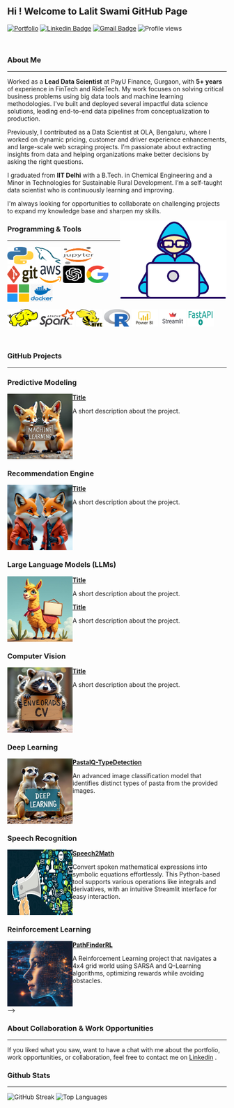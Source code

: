 ## Hi ! Welcome to Lalit Swami GitHub Page
[![Portfolio](https://img.shields.io/badge/My_Portfolio-7D4698?style=flat&logo=Tor-Browser&logoColor=white)](https://swamilalit.github.io/)
[![Linkedin Badge](https://img.shields.io/badge/-LinkedIn-blue?style=flat&logo=Linkedin&logoColor=white&link=https://www.linkedin.com/in/lalit-swami/)](https://www.linkedin.com/in/lalit-swami/)
[![Gmail Badge](https://img.shields.io/badge/-Gmail-c14438?style=flat&logo=Gmail&logoColor=white&link=mailto:swamilalit2014@gmail.com)](mailto:swamilalit2014@gmail.com)
![Profile views](https://komarev.com/ghpvc/?username=swamilalit&label=Profile%20views&color=blue&style=flat)
<!--[![Twitter Badge](https://img.shields.io/badge/-Twitter-blue?style=flat&logo=Twitter&logoColor=white&link=https://twitter.com/travel_and_tech/)](https://twitter.com/travel_and_tech/)
[![Medium Badge](https://img.shields.io/badge/-Medium-000000?style=flat&labelColor=000000&logo=Medium&link=https://medium.com/)](https://medium.com/@swamilalit)
[![Website Badge](https://img.shields.io/badge/-Website-yellow?style=flat&logo=google&logoColor=white&link=https://lalitswami.glitch.me/)](https://lalitswami.glitch.me/)
[![Kaggle Badge](https://img.shields.io/badge/-Kaggle-20BEFF?style=flat&logo=Kaggle&logoColor=white&link=https://www.kaggle.com/)](https://www.kaggle.com/)
-->
<br />

### About Me
---
Worked as a **Lead Data Scientist** at PayU Finance, Gurgaon, with **5+ years** of experience in FinTech and RideTech. My work focuses on solving critical business problems using big data tools and machine learning methodologies. I've built and deployed several impactful data science solutions, leading end-to-end data pipelines from conceptualization to production.

Previously, I contributed as a Data Scientist at OLA, Bengaluru, where I worked on dynamic pricing, customer and driver experience enhancements, and large-scale web scraping projects. I’m passionate about extracting insights from data and helping organizations make better decisions by asking the right questions.

I graduated from **IIT Delhi** with a B.Tech. in Chemical Engineering and a Minor in Technologies for Sustainable Rural Development. I’m a self-taught data scientist who is continuously learning and improving.

I'm always looking for opportunities to collaborate on challenging projects to expand my knowledge base and sharpen my skills.

<img align="right" src="images/developer.gif"/>


### Programming & Tools
---
<p align="left">
	<img title="Python" src="images/python.svg" width="60" height="40" />
	<img title="MySQL" src="images/mysql.svg" width="60" height="40" />
	<img title="Jupyter" src="images/jupyter.svg" width="70" height="40" />
	<img title="Git" src="images/git.svg" width="70" height="40" />
	<img title="AWS" src="images/aws.svg" width="50" height="40" />
	<img title="GPT" src="images/chat-gpt.png" width="50" height="40" />
	<img title="Google" src="images/google.png" width="50" height="40" />
	<img title="Microsoft" src="images/microsoft.png" width="50" height="40" />
	<img title="Docker" src="images/docker.png" width="50" height="40" />
</p>


<p align="left">
	<img title="Hadoop" src="images/hadoop.svg" width="70" height="40" />
	<img title="Spark" src="images/apache_spark.svg" width="80" height="40" />
	<img title="Hive" src="images/Apache_Hive.svg" width="60" height="40" />
	<img title="R" src="images/r-lang.svg" width="60" height="40" />
 	<img title="PowerBI" src="images/power-bi.png" width="60" height="40" />
	<img title="Streamlit" src="images/streamlit.png" width="60" height="40" />
	<img title="FastAPI" src="images/fastapi.png" width="60" height="40" />
<!-- 	<img title="MicroStrategy" src="images/microstrategy.svg" width="110" height="40" />
 	<img title="MongoDB" src="images/mongodb.svg" width="80" height="40" /> -->
</p>

<br />

### GitHub Projects
---

### **Predictive Modeling**

<img align="left" width="150" height="150" src="images/machinelearning.jpeg" />

**[Title](https://github.com/swamilalit/swamilalit)**
<p> A short description about the project. </p>
<!--
**[Title](https://github.com/swamilalit/swamilalit)**
<p> A short description about the project. </p>
-->
<br clear="left"/>

<!--
### **Segmentation**

<img align="left" width="150" height="150" src="images/segmentation.jpeg" />

**[Title](https://github.com/swamilalit/swamilalit)**
<p> A short description about the project. </p>

<br clear="left"/>
-->

### **Recommendation Engine**

<img align="left" width="150" height="150" src="images/recomm.jpeg" />

**[Title](https://github.com/swamilalit/swamilalit)**
<p> A short description about the project. </p>

<br clear="left"/>

### **Large Language Models (LLMs)**

<img align="left" width="150" height="150" src="images/llm.jpeg" />

**[Title](https://github.com/swamilalit/swamilalit)**
<p> A short description about the project. </p>

**[Title](https://github.com/swamilalit/swamilalit)**
<p> A short description about the project. </p>
<br clear="left"/>

### **Computer Vision**

<img align="left" width="150" height="150" src="images/cv.jpeg" />

**[Title](https://github.com/swamilalit/swamilalit)**
<p> A short description about the project. </p>

<br clear="left"/>

### **Deep Learning**

<img align="left" width="150" height="150" src="images/deeplearning.jpeg" />

**[PastaIQ-TypeDetection](https://github.com/swamilalit/PastaIQ-TypeDetection)**
<p> An advanced image classification model that identifies distinct types of pasta from the provided images. </p>

<br clear="left"/>

<!--
### **Web Scraping**

<img align="left" width="150" height="150" src="images/webscraping.png" />

**[Title](https://github.com/swamilalit/swamilalit)**
<p> A short description about the project. </p>

<br clear="left"/>
-->

### **Speech Recognition**

<img align="left" width="150" height="150" src="images/speechrecognition.jpg" />

**[Speech2Math](https://github.com/swamilalit/Speech2Math)**
<p> Convert spoken mathematical expressions into symbolic equations effortlessly. This Python-based tool supports various operations like integrals and derivatives, with an intuitive Streamlit interface for easy interaction. </p>

<br clear="left"/>

### **Reinforcement Learning**

<img align="left" width="150" height="150" src="images/predictive_modeling_image.png" />

**[PathFinderRL](https://github.com/swamilalit/PathfinderRL)**
<p> A Reinforcement Learning project that navigates a 4x4 grid world using SARSA and Q-Learning algorithms, optimizing rewards while avoiding obstacles. </p>

<br clear="left"/>
-->

### About Collaboration & Work Opportunities
---
If you liked what you saw, want to have a chat with me about the portfolio, work opportunities, or collaboration, feel
free to contact me
on [Linkedin](https://img.shields.io/badge/-LinkedIn-blue?style=flat&logo=Linkedin&logoColor=white&link=https://www.linkedin.com/in/lalit-swami/)
.
<br />

### Github Stats
---
![GitHub Streak](https://github-readme-streak-stats.herokuapp.com/?user=swamilalit&theme=nord_dark) ![Top Languages](https://github-readme-stats.vercel.app/api/top-langs?username=swamilalit&show_icons=true&locale=en&layout=compact&theme=nord_dark) 

<!--![Repos per language](https://github-profile-summary-cards.vercel.app/api/cards/repos-per-language?username=swamilalit&theme=nord_dark&layout=compact)
  
![Most commit languages](https://github-profile-summary-cards.vercel.app/api/cards/most-commit-language?username=swamilalit&theme=nord_dark&layout=compact)
-->

